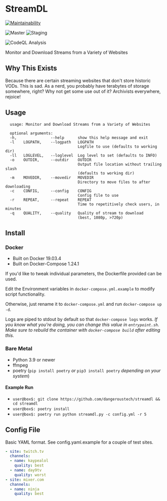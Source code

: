 # StreamDL

[![Maintainability](https://api.codeclimate.com/v1/badges/5145a4b986526fa4573b/maintainability)](https://codeclimate.com/github/dangeroustech/StreamDL/maintainability)

![Master](https://github.com/dangeroustech/streamdl/actions/workflows/deploy_master.yml/badge.svg)
![Staging](https://github.com/dangeroustech/streamdl/actions/workflows/deploy_staging.yml/badge.svg)

![CodeQL Analysis](https://github.com/dangeroustech/streamdl/actions/workflows/codeql-analysis.yml/badge.svg)

Monitor and Download Streams from a Variety of Websites

## Why This Exists

Because there are certain streaming websites that don't store historic VODs.
This is sad.
As a nerd, you probably have terabytes of storage somewhere, right?
Why not get some use out of it? Archivists everywhere, rejoice!

## Usage

```shell
  usage: Monitor and Download Streams from a Variety of Websites

  optional arguments:
  -h,               --help      show this help message and exit
  -l    LOGPATH,    --logpath   LOGPATH
                                Logfile to use (defaults to working dir)
  -ll   LOGLEVEL,   --loglevel  Log level to set (defaults to INFO)
  -o    OUTDIR,     --outdir    OUTDIR
                                Output file location without trailing slash
                                (defaults to working dir)
  -m    MOVEDIR,    --movedir   MOVEDIR
                                Directory to move files to after downloading
  -c    CONFIG,     --config    CONFIG
                                Config file to use
  -r    REPEAT,     --repeat    REPEAT
                                Time to repetitively check users, in minutes
  -q    QUALITY,    --quality   Quality of stream to download
                                (best, 1080p, >720p)
```

## Install

### Docker

- Built on Docker 19.03.4
- Built on Docker-Compose 1.24.1

If you'd like to tweak individual parameters, the Dockerfile provided can be used.

Edit the Environment variables in `docker-compose.yml.example` to modify script functionality.

Otherwise, just rename it to `docker-compose.yml` and run `docker-compose up -d`.

Logs are piped to stdout by default so that `docker-compose logs` works.
_If you know what you're doing, you can change this value in `entrypoint.sh`._
_Make sure to rebuild the container with `docker-compose build` after editing this._

### Bare Metal

- Python 3.9 or newer
- ffmpeg
- poetry (`pip install poetry` _or_ `pip3 install poetry` _depending on your system_)

#### Example Run

- `user@box$: git clone https://github.com/dangeroustech/streamdl && cd streamdl`
- `user@box$: poetry install`
- `user@box$: poetry run python streamdl.py -c config.yml -r 5`

## Config File

Basic YAML format. See config.yaml.example for a couple of test sites.

```yaml
- site: twitch.tv
  channels:
  - name: kaypealol
    quality: best
  - name: day9tv
    quality: worst
- site: mixer.com
  channels:
  - name: ninja
    quality: best
```
